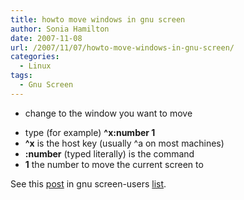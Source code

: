 ```yaml
---
title: howto move windows in gnu screen
author: Sonia Hamilton
date: 2007-11-08
url: /2007/11/07/howto-move-windows-in-gnu-screen/
categories:
  - Linux
tags:
  - Gnu Screen
---
```

  * change to the window you want to move
  <!--more-->
  * type (for example) **^x:number 1**
  * **^x** is the host key (usually ^a on most machines)
  * **:number** (typed literally) is the command
  * **1** the number to move the current screen to

See this [post][1] in gnu screen-users [list][2].

 [1]: http://lists.gnu.org/archive/html/screen-users/2007-11/msg00002.html
 [2]: http://lists.gnu.org/mailman/listinfo/screen-users
